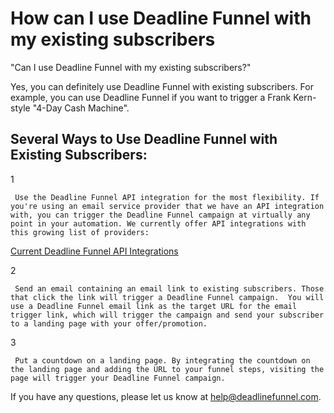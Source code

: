 # How can I use Deadline Funnel with my existing subscribers

"Can I use Deadline Funnel with my existing subscribers?"

Yes, you can definitely use Deadline Funnel with existing subscribers. For example, you can use Deadline Funnel if you want to trigger a Frank Kern-style "4-Day Cash Machine".

## Several Ways to Use Deadline Funnel with Existing Subscribers:

1

```text
 Use the Deadline Funnel API integration for the most flexibility. If you're using an email service provider that we have an API integration with, you can trigger the Deadline Funnel campaign at virtually any point in your automation. We currently offer API integrations with this growing list of providers:   
```

[Current Deadline Funnel API Integrations](https://documentation.deadlinefunnel.com/article/613-list-of-api-integrations)

2

```text
 Send an email containing an email link to existing subscribers. Those that click the link will trigger a Deadline Funnel campaign.  You will use a Deadline Funnel email link as the target URL for the email trigger link, which will trigger the campaign and send your subscriber to a landing page with your offer/promotion. 
```

3

```text
 Put a countdown on a landing page. By integrating the countdown on the landing page and adding the URL to your funnel steps, visiting the page will trigger your Deadline Funnel campaign. 
```

If you have any questions, please let us know at [help@deadlinefunnel.com](mailto:mailto:help@deadlinefunnel.com).

